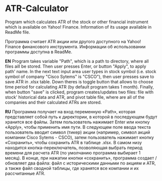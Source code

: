 # ATR-Calculator
Program which calculates ATR of the stock or other financial instrument which is available on Yahoo! Finance. Information of its usage available in ReadMe file.

Программа считает ATR акции или другого доступного на Yahoo! Finance финансового инструмента. Информации об использовании программы доступна в ReadMe.

**EN**
Program takes variable "Path", which is a path to directory, where all files aill be stored. Then user presses Enter, or button "Apply", to apply path' name. In the next text input area user types in stock symbol (i.e. stock symbol of company "Cisco Sytems" is "CSCO"), then user presses save to save ATR in .xlsx table. Down theres is toggle button that allows to choose time period for calculating ATR (by default program takes 1 month). Finally, when button "save" is clicked, program creates/updates two files: file with stock' historical data and ATR, and pivot table file, where are all of the companies and their calculated ATRs are stored.

**RU**
Программа получает на вход переменную «Path», которая представляет собой путь к директории, в которой в последующем будут хранится все файлы. Затем пользователь нажимает Enter или кнопку «Apply», чтобы применить имя пути. В следующем поле ввода текста пользователь вводит символ (тикер) акции (например, символ акций компании Cisco Sytems - CSCO), затем пользователь нажимает кнопку «Сохранить», чтобы сохранить ATR в таблице .xlsx. В самом низу находится кнопка-переключатель, позволяющая выбрать период времени для расчета ATR (по умолчанию программа выбирает 1 месяц). В конце, при нажатии кнопки «сохранить», программа создает / обновляет два файла: файл с историческими данными по акциям и ATR, а также файл сводной таблицы, где хранятся все компании и их рассчитанные ATR.
